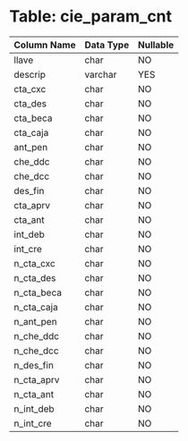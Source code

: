 # Table: cie_param_cnt

| Column Name | Data Type | Nullable |
|-------------|-----------|----------|
| llave | char | NO |
| descrip | varchar | YES |
| cta_cxc | char | NO |
| cta_des | char | NO |
| cta_beca | char | NO |
| cta_caja | char | NO |
| ant_pen | char | NO |
| che_ddc | char | NO |
| che_dcc | char | NO |
| des_fin | char | NO |
| cta_aprv | char | NO |
| cta_ant | char | NO |
| int_deb | char | NO |
| int_cre | char | NO |
| n_cta_cxc | char | NO |
| n_cta_des | char | NO |
| n_cta_beca | char | NO |
| n_cta_caja | char | NO |
| n_ant_pen | char | NO |
| n_che_ddc | char | NO |
| n_che_dcc | char | NO |
| n_des_fin | char | NO |
| n_cta_aprv | char | NO |
| n_cta_ant | char | NO |
| n_int_deb | char | NO |
| n_int_cre | char | NO |
